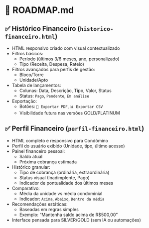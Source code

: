# 📌 ROADMAP.md

## ✅ Histórico Financeiro (`historico-financeiro.html`)
- HTML responsivo criado com visual contextualizado
- Filtros básicos:
  - Período (últimos 3/6 meses, ano, personalizado)
  - Tipo (Receita, Despesa, Rateio)
- Filtros avançados para perfis de gestão:
  - Bloco/Torre
  - Unidade/Apto
- Tabela de lançamentos:
  - Colunas: Data, Descrição, Tipo, Valor, Status
  - Status: `Pago`, `Pendente`, `Em análise`
- Exportação:
  - Botões: `📄 Exportar PDF`, `📊 Exportar CSV`
  - Visibilidade futura nas versões GOLD/PLATINUM

## ✅ Perfil Financeiro (`perfil-financeiro.html`)
- HTML completo e responsivo para Condômino
- Perfil do usuário exibido (Unidade, tipo, último acesso)
- Painel financeiro pessoal:
  - Saldo atual
  - Próxima cobrança estimada
- Histórico granular:
  - Tipo de cobrança (ordinária, extraordinária)
  - Status visual (Inadimplente, Pago)
  - Indicador de pontualidade dos últimos meses
- Comparativo:
  - Média da unidade vs média condominial
  - Indicador: `Acima`, `Abaixo`, `Dentro da média`
- Recomendações estáticas:
  - Baseadas em regras simples
  - Exemplo: “Mantenha saldo acima de R$500,00”
- Interface pensada para SILVER/GOLD (sem IA ou automações)
